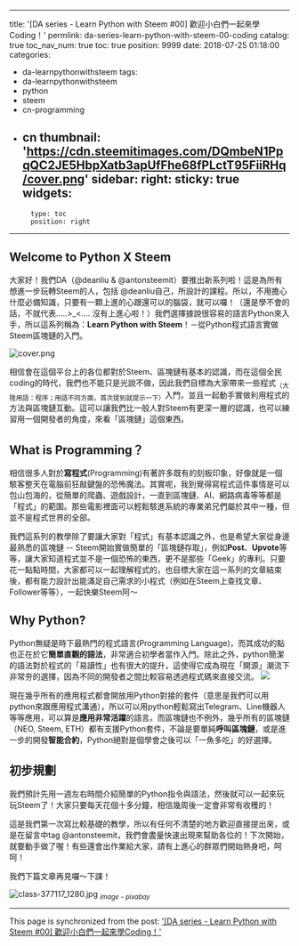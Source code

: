 
---
title: '[DA series - Learn Python with Steem #00] 歡迎小白們一起來學Coding！'
permlink: da-series-learn-python-with-steem-00-coding
catalog: true
toc_nav_num: true
toc: true
position: 9999
date: 2018-07-25 01:18:00
categories:
- da-learnpythonwithsteem
tags:
- da-learnpythonwithsteem
- python
- steem
- cn-programming
- cn
thumbnail: 'https://cdn.steemitimages.com/DQmbeN1PpqQC2JE5HbpXatb3apUfFhe68fPLctT95FiiRHq/cover.png'
sidebar:
    right:
        sticky: true
widgets:
    -
        type: toc
        position: right
---


## Welcome to Python X Steem

大家好！我們DA（@deanliu & @antonsteemit）要推出新系列啦！這是為所有想進一步玩轉Steem的人，包括 @deanliu自己，所設計的課程。所以，不用擔心什麼必備知識，只要有一顆上進的心跟還可以的腦袋，就可以囉！（還是學不會的話，不就代表.....>_<.... 沒有上進心啦！）我們選擇據說很容易的語言Python來入手，所以這系列稱為：**Learn Python with Steem**！－從Python程式語言實做Steem區塊鏈的入門。

![cover.png](https://cdn.steemitimages.com/DQmbeN1PpqQC2JE5HbpXatb3apUfFhe68fPLctT95FiiRHq/cover.png)

相信會在這個平台上的各位都對於Steem、區塊鏈有基本的認識，而在這個全民coding的時代，我們也不能只是光說不做，因此我們目標為大家帶來一些程式<sub>（大陸用語：程序；用語不同方面，首次提到就提示一下）</sub>入門，並且一起動手實做利用程式的方法與區塊鏈互動。這可以讓我們比一般人對Steem有更深一層的認識，也可以練習用一個開發者的角度，來看「區塊鏈」這個東西。

## What is Programming？
相信很多人對於**寫程式**(Programming)有著許多既有的刻板印象，好像就是一個駭客整天在電腦前狂敲鍵盤的恐怖魔法。其實呢，我到覺得寫程式這件事情是可以包山包海的，從簡單的爬蟲、遊戲設計，一直到區塊鏈、AI、網路病毒等等都是「程式」的範圍。那些電影裡面可以輕鬆駭進系統的專業弟兄們屬於其中一種，但並不是程式世界的全部。

我們這系列的教學除了要讓大家對「程式」有基本認識之外，也是希望大家從身邊最熟悉的區塊鏈 -- Steem開始實做簡單的「區塊鏈存取」，例如**Post**、**Upvote**等等，讓大家知道程式並不是一個恐怖的東西，更不是那些「Geek」的專利。只要花一點點時間，大家都可以一起理解程式的，也目標大家在這一系列的文章結束後，都有能力設計出能滿足自己需求的小程式（例如在Steem上查找文章、Follower等等），一起快樂Steem阿～


## Why Python?
Python無疑是時下最熱門的程式語言(Programming Language)，而其成功的點也正在於它**簡單直觀的語法**，非常適合初學者當作入門。除此之外，python簡潔的語法對於程式的「易讀性」也有很大的提升，這使得它成為現在「開源」潮流下非常夯的選擇，因為不同的開發者之間比較容易透過程式碼來直接交流。
![](https://cdn.steemitimages.com/DQmf7msKW98NFP2stTiGs8meuexo5a2gnDHNWWgHvgPWwGm/image.png)

現在幾乎所有的應用程式都會開放用Python對接的套件（意思是我們可以用python來跟應用程式溝通），所以可以用python輕鬆寫出Telegram、Line機器人等等應用，可以算是**應用非常活躍**的語言。而區塊鏈也不例外，幾乎所有的區塊鏈（NEO, Steem, ETH）都有支援Python套件，不論是要單純**呼叫區塊鏈**，或是進一步的開發**智能合約**，Python絕對是個學會之後可以「一魚多吃」的好選擇。

## 初步規劃
我們預計先用一週左右時間介紹簡單的Python指令與語法，然後就可以一起來玩玩Steem了！大家只要每天花個十多分鐘，相信幾周後一定會非常有收穫的！

這是我們第一次寫比較基礎的教學，所以有任何不清楚的地方歡迎直接提出來，或是在留言中tag @antonsteemit，我們會盡量快速出現來幫助各位的！下次開始，就要動手做了喔！有些還會出作業給大家，請有上進心的群眾們開始熱身吧，呵呵！

我們下篇文章再見囉～下課！

![class-377117_1280.jpg](https://cdn.steemitimages.com/DQmbTcEoAB7HRTxy11a1eDN8vREiGqxEMd7P3jJ3TGvGSTv/class-377117_1280.jpg)
<sub>*image - pixabay*</sub>

- - -

This page is synchronized from the post: ['[DA series - Learn Python with Steem #00] 歡迎小白們一起來學Coding！'](https://steemit.com/@deanliu/da-series-learn-python-with-steem-00-coding)
